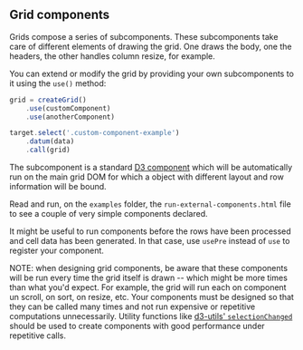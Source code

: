 ## Grid components

Grids compose a series of subcomponents.
These subcomponents take care of different elements of drawing the grid.
One draws the body, one the headers, the other handles column resize, for example.

You can extend or modify the grid by providing your own subcomponents to it using the `use()` method:

```javascript
grid = createGrid()
    .use(customComponent)
    .use(anotherComponent)

target.select('.custom-component-example')
    .datum(data)
    .call(grid)
```

The subcomponent is a standard [D3 component](http://bost.ocks.org/mike/chart/) which will be automatically run on the main grid DOM for which a object with different layout and row information will be bound.

Read and run, on the `examples` folder, the `run-external-components.html` file to see a couple of very simple components declared.

It might be useful to run components before the rows have been processed and cell data has been generated.
In that case, use `usePre` instead of `use` to register your component.

NOTE: when designing grid components, be aware that these components will be run every time the grid itself is drawn -- which might be more times than what you'd expect.  For example, the grid will run each on component un scroll, on sort, on resize, etc.
Your components must be designed so that they can be called many times and not run expensive or repetitive computations unnecessarily.
Utility functions like [d3-utils' `selectionChanged`](https://github.com/zambezi/d3-utils/blob/master/man/selection-changed.md) should be used to create components with good performance under repetitive calls.
